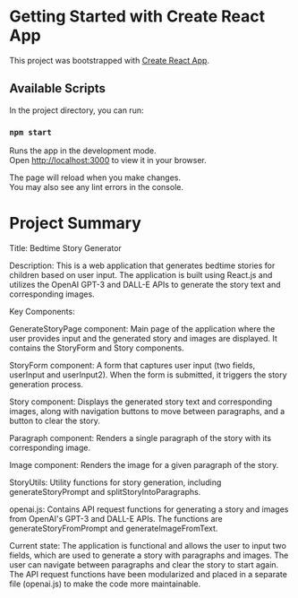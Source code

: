 # Getting Started with Create React App

This project was bootstrapped with [Create React App](https://github.com/facebook/create-react-app).

## Available Scripts

In the project directory, you can run:

### `npm start`

Runs the app in the development mode.\
Open [http://localhost:3000](http://localhost:3000) to view it in your browser.

The page will reload when you make changes.\
You may also see any lint errors in the console.


# Project Summary

Title: Bedtime Story Generator

Description: This is a web application that generates bedtime stories for children based on user input. The application is built using React.js and utilizes the OpenAI GPT-3 and DALL-E APIs to generate the story text and corresponding images.

Key Components:

GenerateStoryPage component: Main page of the application where the user provides input and the generated story and images are displayed. It contains the StoryForm and Story components.

StoryForm component: A form that captures user input (two fields, userInput and userInput2). When the form is submitted, it triggers the story generation process.

Story component: Displays the generated story text and corresponding images, along with navigation buttons to move between paragraphs, and a button to clear the story.

Paragraph component: Renders a single paragraph of the story with its corresponding image.

Image component: Renders the image for a given paragraph of the story.

StoryUtils: Utility functions for story generation, including generateStoryPrompt and splitStoryIntoParagraphs.

openai.js: Contains API request functions for generating a story and images from OpenAI's GPT-3 and DALL-E APIs. The functions are generateStoryFromPrompt and generateImageFromText.

Current state: The application is functional and allows the user to input two fields, which are used to generate a story with paragraphs and images. The user can navigate between paragraphs and clear the story to start again. The API request functions have been modularized and placed in a separate file (openai.js) to make the code more maintainable.

